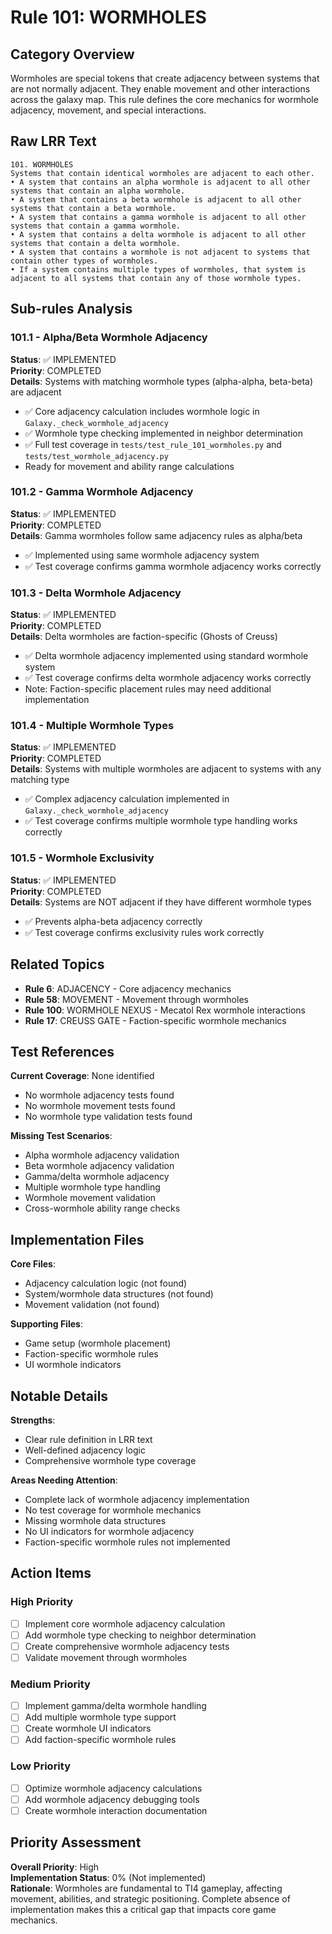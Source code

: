 # Rule 101: WORMHOLES

## Category Overview
Wormholes are special tokens that create adjacency between systems that are not normally adjacent. They enable movement and other interactions across the galaxy map. This rule defines the core mechanics for wormhole adjacency, movement, and special interactions.

## Raw LRR Text
```
101. WORMHOLES
Systems that contain identical wormholes are adjacent to each other.
• A system that contains an alpha wormhole is adjacent to all other systems that contain an alpha wormhole.
• A system that contains a beta wormhole is adjacent to all other systems that contain a beta wormhole.
• A system that contains a gamma wormhole is adjacent to all other systems that contain a gamma wormhole.
• A system that contains a delta wormhole is adjacent to all other systems that contain a delta wormhole.
• A system that contains a wormhole is not adjacent to systems that contain other types of wormholes.
• If a system contains multiple types of wormholes, that system is adjacent to all systems that contain any of those wormhole types.
```

## Sub-rules Analysis

### 101.1 - Alpha/Beta Wormhole Adjacency
**Status**: ✅ IMPLEMENTED  
**Priority**: COMPLETED  
**Details**: Systems with matching wormhole types (alpha-alpha, beta-beta) are adjacent
- ✅ Core adjacency calculation includes wormhole logic in `Galaxy._check_wormhole_adjacency`
- ✅ Wormhole type checking implemented in neighbor determination
- ✅ Full test coverage in `tests/test_rule_101_wormholes.py` and `tests/test_wormhole_adjacency.py`
- Ready for movement and ability range calculations

### 101.2 - Gamma Wormhole Adjacency  
**Status**: ✅ IMPLEMENTED  
**Priority**: COMPLETED  
**Details**: Gamma wormholes follow same adjacency rules as alpha/beta
- ✅ Implemented using same wormhole adjacency system
- ✅ Test coverage confirms gamma wormhole adjacency works correctly

### 101.3 - Delta Wormhole Adjacency
**Status**: ✅ IMPLEMENTED  
**Priority**: COMPLETED  
**Details**: Delta wormholes are faction-specific (Ghosts of Creuss)
- ✅ Delta wormhole adjacency implemented using standard wormhole system
- ✅ Test coverage confirms delta wormhole adjacency works correctly
- Note: Faction-specific placement rules may need additional implementation

### 101.4 - Multiple Wormhole Types
**Status**: ✅ IMPLEMENTED  
**Priority**: COMPLETED  
**Details**: Systems with multiple wormholes are adjacent to systems with any matching type
- ✅ Complex adjacency calculation implemented in `Galaxy._check_wormhole_adjacency`
- ✅ Test coverage confirms multiple wormhole type handling works correctly

### 101.5 - Wormhole Exclusivity
**Status**: ✅ IMPLEMENTED  
**Priority**: COMPLETED  
**Details**: Systems are NOT adjacent if they have different wormhole types
- ✅ Prevents alpha-beta adjacency correctly
- ✅ Test coverage confirms exclusivity rules work correctly

## Related Topics
- **Rule 6**: ADJACENCY - Core adjacency mechanics
- **Rule 58**: MOVEMENT - Movement through wormholes
- **Rule 100**: WORMHOLE NEXUS - Mecatol Rex wormhole interactions
- **Rule 17**: CREUSS GATE - Faction-specific wormhole mechanics

## Test References
**Current Coverage**: None identified
- No wormhole adjacency tests found
- No wormhole movement tests found
- No wormhole type validation tests found

**Missing Test Scenarios**:
- Alpha wormhole adjacency validation
- Beta wormhole adjacency validation  
- Gamma/delta wormhole adjacency
- Multiple wormhole type handling
- Wormhole movement validation
- Cross-wormhole ability range checks

## Implementation Files
**Core Files**: 
- Adjacency calculation logic (not found)
- System/wormhole data structures (not found)
- Movement validation (not found)

**Supporting Files**:
- Game setup (wormhole placement)
- Faction-specific wormhole rules
- UI wormhole indicators

## Notable Details
**Strengths**:
- Clear rule definition in LRR text
- Well-defined adjacency logic
- Comprehensive wormhole type coverage

**Areas Needing Attention**:
- Complete lack of wormhole adjacency implementation
- No test coverage for wormhole mechanics
- Missing wormhole data structures
- No UI indicators for wormhole adjacency
- Faction-specific wormhole rules not implemented

## Action Items

### High Priority
- [ ] Implement core wormhole adjacency calculation
- [ ] Add wormhole type checking to neighbor determination
- [ ] Create comprehensive wormhole adjacency tests
- [ ] Validate movement through wormholes

### Medium Priority  
- [ ] Implement gamma/delta wormhole handling
- [ ] Add multiple wormhole type support
- [ ] Create wormhole UI indicators
- [ ] Add faction-specific wormhole rules

### Low Priority
- [ ] Optimize wormhole adjacency calculations
- [ ] Add wormhole adjacency debugging tools
- [ ] Create wormhole interaction documentation

## Priority Assessment
**Overall Priority**: High  
**Implementation Status**: 0% (Not implemented)  
**Rationale**: Wormholes are fundamental to TI4 gameplay, affecting movement, abilities, and strategic positioning. Complete absence of implementation makes this a critical gap that impacts core game mechanics.